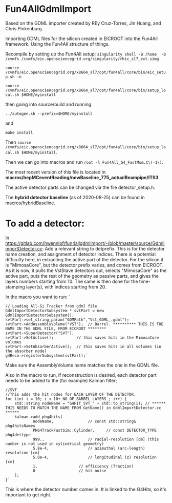 # Fun4AllGdmlImport

Based on the GDML importer created by REy Cruz-Torres, Jin Huang, and Chris Pinkenburg.

Importing GDML files for the silicon created in EICROOT into the Fun4All framework.
Using the Fun4All structure of things.

Recompile by setting up the Fun4All setup;
`singularity shell -B /home  -B /cvmfs /cvmfs/eic.opensciencegrid.org/singularity/rhic_sl7_ext.simg`

`source /cvmfs/eic.opensciencegrid.org/x8664_sl7/opt/fun4all/core/bin/eic_setup.sh -n`

`source /cvmfs/eic.opensciencegrid.org/x8664_sl7/opt/fun4all/core/bin/setup_local.sh $HOME/myinstall`

then going into source/build and running

`../autogen.sh --prefix=$HOME/myinstall`

and

`make install`

Then `source /cvmfs/eic.opensciencegrid.org/x8664_sl7/opt/fun4all/core/bin/setup_local.sh $HOME/myinstall`.

Then we can go into macros and run `root -l Fun4All_G4_FastMom.C\(-1\)`.

The most recent version of this file is located in **macros/hepMCeventReading/newBaseline_775_actualBeampipe/ITS3**

The active detector parts can be changed via the file detector_setup.h.

The **hybrid detector baseline** (as of 2020-08-25) can be found in macros/hybridBaseline.

# To add a detector:

In https://gitlab.com/hwennlof/fun4allgdmlimport/-/blob/master/source/GdmlImportDetector.cc: Add a relevant string to detprefix. This is for the detector name creation, and assignment of detector indices.
There is a potential difficulty here, in extracting the active part of the detector. For the silicon it is "MimosaCore", but the detector prefix varies, and comes from EICROOT.
As it is now, it pulls the VstStave detectors out, selects "MimosaCore" as the active part, puts the rest of the geometry as passive parts, and gives the layers numbers starting from 10.
The same is then done for the time-stamping layer(s), with indices starting from 20.

In the macro you want to run:
`   

    // Loading All-Si Tracker from gdml file
	GdmlImportDetectorSubsystem * svtPart = new GdmlImportDetectorSubsystem();
	svtPart->set_string_param("GDMPath","Vst_GDML_.gdml"); 
	svtPart->AddAssemblyVolume("VST");	// Barrel. ********** THIS IS THE NAME IN THE GDML FILE, FROM EICROOT ********
	svtPart->SuperDetector("SVT");
	svtPart->SetActive();          // this saves hits in the MimosaCore volumes
	svtPart->SetAbsorberActive();  // this saves hits in all volumes (in the absorber node)
	g4Reco->registerSubsystem(svtPart);`
	
Make sure the AssemblyVolume name matches the one in the GDML file.


Also in the macro to run, if reconstruction is desired, each detector part needs to be added to the (for example) Kalman filter;
`

    //SVT
	//This adds the hit nodes for EACH LAYER OF THE DETECTOR.
	for (int i = 10; i < 10+_NO_OF_BARREL_LAYERS_; i++) {
		std::string nodeName = "G4HIT_SVT_" + std::to_string(i); // ****** THIS NEEDS TO MATCH THE NAME FROM GetName() in GdmlImportDetector.cc ******
		kalman->add_phg4hits(
				nodeName,				// const std::string& phg4hitsNames
				PHG4TrackFastSim::Cylinder,		// const DETECTOR_TYPE phg4dettype
				999.,					// radial-resolution [cm] (this number is not used in cylindrical geometry)
				5.8e-4,					// azimuthal (arc-length) resolution [cm]
				5.8e-4,					// longitudinal (z) resolution [cm]
				1,					// efficiency (fraction)
				0					// hit noise
		);
	}`

This is where the detector number comes in. It is linked to the G4Hits, so it's important to get right.
